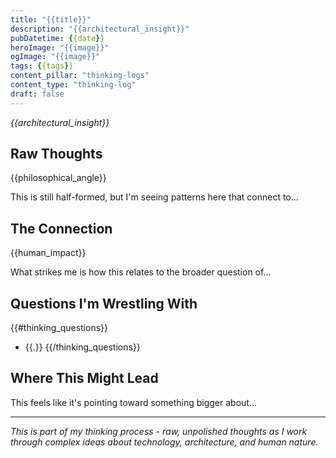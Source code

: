 ```yaml
---
title: "{{title}}"
description: "{{architectural_insight}}"
pubDatetime: {{date}}
heroImage: "{{image}}"
ogImage: "{{image}}"
tags: {{tags}}
content_pillar: "thinking-logs"
content_type: "thinking-log"
draft: false
---
```


_{{architectural_insight}}_

## Raw Thoughts

{{philosophical_angle}}

This is still half-formed, but I'm seeing patterns here that connect to...

## The Connection

{{human_impact}}

What strikes me is how this relates to the broader question of...

## Questions I'm Wrestling With

{{#thinking_questions}}
- {{.}}
{{/thinking_questions}}

## Where This Might Lead

This feels like it's pointing toward something bigger about...

---

*This is part of my thinking process - raw, unpolished thoughts as I work through complex ideas about technology, architecture, and human nature.*
